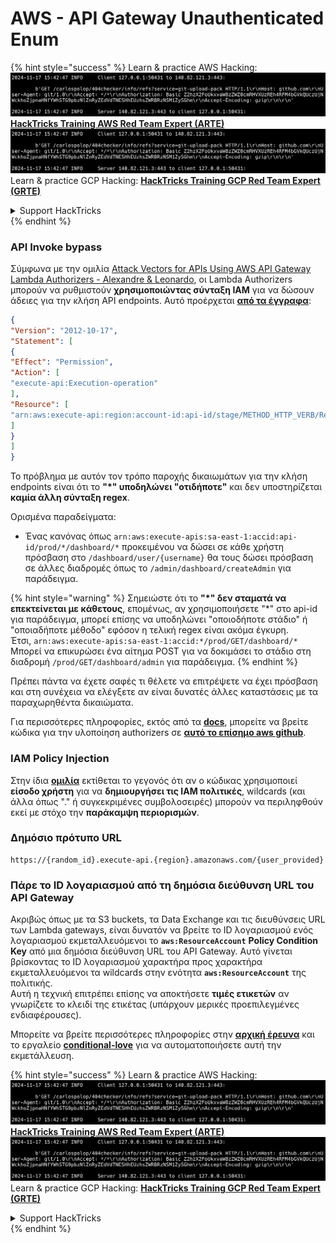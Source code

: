 # AWS - API Gateway Unauthenticated Enum

{% hint style="success" %}
Learn & practice AWS Hacking:<img src="../../../.gitbook/assets/image (1).png" alt="" data-size="line">[**HackTricks Training AWS Red Team Expert (ARTE)**](https://training.hacktricks.xyz/courses/arte)<img src="../../../.gitbook/assets/image (1).png" alt="" data-size="line">\
Learn & practice GCP Hacking: <img src="../../../.gitbook/assets/image (2).png" alt="" data-size="line">[**HackTricks Training GCP Red Team Expert (GRTE)**<img src="../../../.gitbook/assets/image (2).png" alt="" data-size="line">](https://training.hacktricks.xyz/courses/grte)

<details>

<summary>Support HackTricks</summary>

* Check the [**subscription plans**](https://github.com/sponsors/carlospolop)!
* **Join the** 💬 [**Discord group**](https://discord.gg/hRep4RUj7f) or the [**telegram group**](https://t.me/peass) or **follow** us on **Twitter** 🐦 [**@hacktricks\_live**](https://twitter.com/hacktricks\_live)**.**
* **Share hacking tricks by submitting PRs to the** [**HackTricks**](https://github.com/carlospolop/hacktricks) and [**HackTricks Cloud**](https://github.com/carlospolop/hacktricks-cloud) github repos.

</details>
{% endhint %}

### API Invoke bypass

Σύμφωνα με την ομιλία [Attack Vectors for APIs Using AWS API Gateway Lambda Authorizers - Alexandre & Leonardo](https://www.youtube.com/watch?v=bsPKk7WDOnE), οι Lambda Authorizers μπορούν να ρυθμιστούν **χρησιμοποιώντας σύνταξη IAM** για να δώσουν άδειες για την κλήση API endpoints. Αυτό προέρχεται [**από τα έγγραφα**](https://docs.aws.amazon.com/apigateway/latest/developerguide/api-gateway-control-access-using-iam-policies-to-invoke-api.html):
```json
{
"Version": "2012-10-17",
"Statement": [
{
"Effect": "Permission",
"Action": [
"execute-api:Execution-operation"
],
"Resource": [
"arn:aws:execute-api:region:account-id:api-id/stage/METHOD_HTTP_VERB/Resource-path"
]
}
]
}
```
Το πρόβλημα με αυτόν τον τρόπο παροχής δικαιωμάτων για την κλήση endpoints είναι ότι το **"\*" υποδηλώνει "οτιδήποτε"** και δεν υποστηρίζεται **καμία άλλη σύνταξη regex**.

Ορισμένα παραδείγματα:

* Ένας κανόνας όπως `arn:aws:execute-apis:sa-east-1:accid:api-id/prod/*/dashboard/*` προκειμένου να δώσει σε κάθε χρήστη πρόσβαση στο `/dashboard/user/{username}` θα τους δώσει πρόσβαση σε άλλες διαδρομές όπως το `/admin/dashboard/createAdmin` για παράδειγμα.

{% hint style="warning" %}
Σημειώστε ότι το **"\*" δεν σταματά να επεκτείνεται με κάθετους**, επομένως, αν χρησιμοποιήσετε "\*" στο api-id για παράδειγμα, μπορεί επίσης να υποδηλώνει "οποιοδήποτε στάδιο" ή "οποιαδήποτε μέθοδο" εφόσον η τελική regex είναι ακόμα έγκυρη.\
Έτσι, `arn:aws:execute-apis:sa-east-1:accid:*/prod/GET/dashboard/*`\
Μπορεί να επικυρώσει ένα αίτημα POST για να δοκιμάσει το στάδιο στη διαδρομή `/prod/GET/dashboard/admin` για παράδειγμα.
{% endhint %}

Πρέπει πάντα να έχετε σαφές τι θέλετε να επιτρέψετε να έχει πρόσβαση και στη συνέχεια να ελέγξετε αν είναι δυνατές άλλες καταστάσεις με τα παραχωρηθέντα δικαιώματα.

Για περισσότερες πληροφορίες, εκτός από τα [**docs**](https://docs.aws.amazon.com/apigateway/latest/developerguide/api-gateway-control-access-using-iam-policies-to-invoke-api.html), μπορείτε να βρείτε κώδικα για την υλοποίηση authorizers σε [**αυτό το επίσημο aws github**](https://github.com/awslabs/aws-apigateway-lambda-authorizer-blueprints/tree/master/blueprints).

### IAM Policy Injection

Στην ίδια [**ομιλία**](https://www.youtube.com/watch?v=bsPKk7WDOnE) εκτίθεται το γεγονός ότι αν ο κώδικας χρησιμοποιεί **είσοδο χρήστη** για να **δημιουργήσει τις IAM πολιτικές**, wildcards (και άλλα όπως "." ή συγκεκριμένες συμβολοσειρές) μπορούν να περιληφθούν εκεί με στόχο την **παράκαμψη περιορισμών**.

### Δημόσιο πρότυπο URL
```
https://{random_id}.execute-api.{region}.amazonaws.com/{user_provided}
```
### Πάρε το ID λογαριασμού από τη δημόσια διεύθυνση URL του API Gateway

Ακριβώς όπως με τα S3 buckets, τα Data Exchange και τις διευθύνσεις URL των Lambda gateways, είναι δυνατόν να βρείτε το ID λογαριασμού ενός λογαριασμού εκμεταλλευόμενοι το **`aws:ResourceAccount`** **Policy Condition Key** από μια δημόσια διεύθυνση URL του API Gateway. Αυτό γίνεται βρίσκοντας το ID λογαριασμού χαρακτήρα προς χαρακτήρα εκμεταλλευόμενοι τα wildcards στην ενότητα **`aws:ResourceAccount`** της πολιτικής.\
Αυτή η τεχνική επιτρέπει επίσης να αποκτήσετε **τιμές ετικετών** αν γνωρίζετε το κλειδί της ετικέτας (υπάρχουν μερικές προεπιλεγμένες ενδιαφέρουσες).

Μπορείτε να βρείτε περισσότερες πληροφορίες στην [**αρχική έρευνα**](https://blog.plerion.com/conditional-love-for-aws-metadata-enumeration/) και το εργαλείο [**conditional-love**](https://github.com/plerionhq/conditional-love/) για να αυτοματοποιήσετε αυτή την εκμετάλλευση.

{% hint style="success" %}
Learn & practice AWS Hacking:<img src="../../../.gitbook/assets/image (1).png" alt="" data-size="line">[**HackTricks Training AWS Red Team Expert (ARTE)**](https://training.hacktricks.xyz/courses/arte)<img src="../../../.gitbook/assets/image (1).png" alt="" data-size="line">\
Learn & practice GCP Hacking: <img src="../../../.gitbook/assets/image (2).png" alt="" data-size="line">[**HackTricks Training GCP Red Team Expert (GRTE)**<img src="../../../.gitbook/assets/image (2).png" alt="" data-size="line">](https://training.hacktricks.xyz/courses/grte)

<details>

<summary>Support HackTricks</summary>

* Check the [**subscription plans**](https://github.com/sponsors/carlospolop)!
* **Join the** 💬 [**Discord group**](https://discord.gg/hRep4RUj7f) or the [**telegram group**](https://t.me/peass) or **follow** us on **Twitter** 🐦 [**@hacktricks\_live**](https://twitter.com/hacktricks\_live)**.**
* **Share hacking tricks by submitting PRs to the** [**HackTricks**](https://github.com/carlospolop/hacktricks) and [**HackTricks Cloud**](https://github.com/carlospolop/hacktricks-cloud) github repos.

</details>
{% endhint %}
